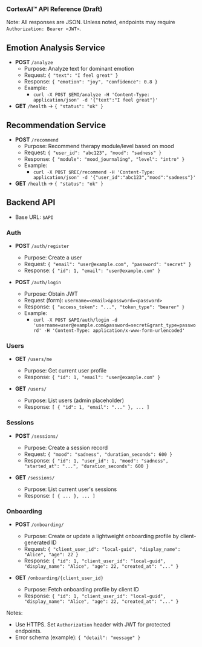 ### CortexAI™ API Reference (Draft)

Note: All responses are JSON. Unless noted, endpoints may require `Authorization: Bearer <JWT>`.

## Emotion Analysis Service
- **POST** `/analyze`
  - Purpose: Analyze text for dominant emotion
  - Request: `{ "text": "I feel great" }`
  - Response: `{ "emotion": "joy", "confidence": 0.8 }`
  - Example:
    - `curl -X POST $EMO/analyze -H 'Content-Type: application/json' -d '{"text":"I feel great"}'`
- **GET** `/health` → `{ "status": "ok" }`

## Recommendation Service
- **POST** `/recommend`
  - Purpose: Recommend therapy module/level based on mood
  - Request: `{ "user_id": "abc123", "mood": "sadness" }`
  - Response: `{ "module": "mood_journaling", "level": "intro" }`
  - Example:
    - `curl -X POST $REC/recommend -H 'Content-Type: application/json' -d '{"user_id":"abc123","mood":"sadness"}'`
- **GET** `/health` → `{ "status": "ok" }`

## Backend API
- Base URL: `$API`

### Auth
- **POST** `/auth/register`
  - Purpose: Create a user
  - Request: `{ "email": "user@example.com", "password": "secret" }`
  - Response: `{ "id": 1, "email": "user@example.com" }`

- **POST** `/auth/login`
  - Purpose: Obtain JWT
  - Request (form): `username=<email>&password=<password>`
  - Response: `{ "access_token": "...", "token_type": "bearer" }`
  - Example:
    - `curl -X POST $API/auth/login -d 'username=user@example.com&password=secret&grant_type=password' -H 'Content-Type: application/x-www-form-urlencoded'`

### Users
- **GET** `/users/me`
  - Purpose: Get current user profile
  - Response: `{ "id": 1, "email": "user@example.com" }`

- **GET** `/users/`
  - Purpose: List users (admin placeholder)
  - Response: `[ { "id": 1, "email": "..." }, ... ]`

### Sessions
- **POST** `/sessions/`
  - Purpose: Create a session record
  - Request: `{ "mood": "sadness", "duration_seconds": 600 }`
  - Response: `{ "id": 1, "user_id": 1, "mood": "sadness", "started_at": "...", "duration_seconds": 600 }`

- **GET** `/sessions/`
  - Purpose: List current user's sessions
  - Response: `[ { ... }, ... ]`

### Onboarding
- **POST** `/onboarding/`
  - Purpose: Create or update a lightweight onboarding profile by client-generated ID
  - Request: `{ "client_user_id": "local-guid", "display_name": "Alice", "age": 22 }`
  - Response: `{ "id": 1, "client_user_id": "local-guid", "display_name": "Alice", "age": 22, "created_at": "..." }`

- **GET** `/onboarding/{client_user_id}`
  - Purpose: Fetch onboarding profile by client ID
  - Response: `{ "id": 1, "client_user_id": "local-guid", "display_name": "Alice", "age": 22, "created_at": "..." }`

Notes:
- Use HTTPS. Set `Authorization` header with JWT for protected endpoints.
- Error schema (example): `{ "detail": "message" }`

